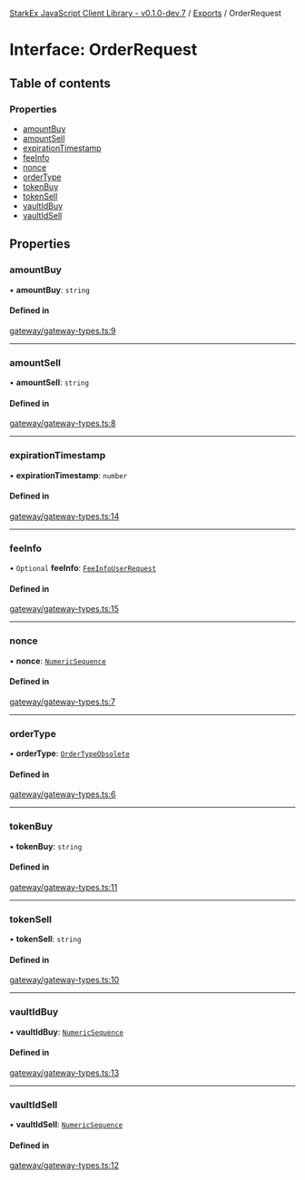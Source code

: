 [StarkEx JavaScript Client Library - v0.1.0-dev.7](../README.md) / [Exports](../modules.md) / OrderRequest

# Interface: OrderRequest

## Table of contents

### Properties

- [amountBuy](OrderRequest.md#amountbuy)
- [amountSell](OrderRequest.md#amountsell)
- [expirationTimestamp](OrderRequest.md#expirationtimestamp)
- [feeInfo](OrderRequest.md#feeinfo)
- [nonce](OrderRequest.md#nonce)
- [orderType](OrderRequest.md#ordertype)
- [tokenBuy](OrderRequest.md#tokenbuy)
- [tokenSell](OrderRequest.md#tokensell)
- [vaultIdBuy](OrderRequest.md#vaultidbuy)
- [vaultIdSell](OrderRequest.md#vaultidsell)

## Properties

### amountBuy

• **amountBuy**: `string`

#### Defined in

[gateway/gateway-types.ts:9](https://github.com/starkware-libs/starkex-js/blob/26f82a7/src/lib/gateway/gateway-types.ts#L9)

___

### amountSell

• **amountSell**: `string`

#### Defined in

[gateway/gateway-types.ts:8](https://github.com/starkware-libs/starkex-js/blob/26f82a7/src/lib/gateway/gateway-types.ts#L8)

___

### expirationTimestamp

• **expirationTimestamp**: `number`

#### Defined in

[gateway/gateway-types.ts:14](https://github.com/starkware-libs/starkex-js/blob/26f82a7/src/lib/gateway/gateway-types.ts#L14)

___

### feeInfo

• `Optional` **feeInfo**: [`FeeInfoUserRequest`](FeeInfoUserRequest.md)

#### Defined in

[gateway/gateway-types.ts:15](https://github.com/starkware-libs/starkex-js/blob/26f82a7/src/lib/gateway/gateway-types.ts#L15)

___

### nonce

• **nonce**: [`NumericSequence`](../modules.md#numericsequence)

#### Defined in

[gateway/gateway-types.ts:7](https://github.com/starkware-libs/starkex-js/blob/26f82a7/src/lib/gateway/gateway-types.ts#L7)

___

### orderType

• **orderType**: [`OrderTypeObsolete`](../enums/OrderTypeObsolete.md)

#### Defined in

[gateway/gateway-types.ts:6](https://github.com/starkware-libs/starkex-js/blob/26f82a7/src/lib/gateway/gateway-types.ts#L6)

___

### tokenBuy

• **tokenBuy**: `string`

#### Defined in

[gateway/gateway-types.ts:11](https://github.com/starkware-libs/starkex-js/blob/26f82a7/src/lib/gateway/gateway-types.ts#L11)

___

### tokenSell

• **tokenSell**: `string`

#### Defined in

[gateway/gateway-types.ts:10](https://github.com/starkware-libs/starkex-js/blob/26f82a7/src/lib/gateway/gateway-types.ts#L10)

___

### vaultIdBuy

• **vaultIdBuy**: [`NumericSequence`](../modules.md#numericsequence)

#### Defined in

[gateway/gateway-types.ts:13](https://github.com/starkware-libs/starkex-js/blob/26f82a7/src/lib/gateway/gateway-types.ts#L13)

___

### vaultIdSell

• **vaultIdSell**: [`NumericSequence`](../modules.md#numericsequence)

#### Defined in

[gateway/gateway-types.ts:12](https://github.com/starkware-libs/starkex-js/blob/26f82a7/src/lib/gateway/gateway-types.ts#L12)

